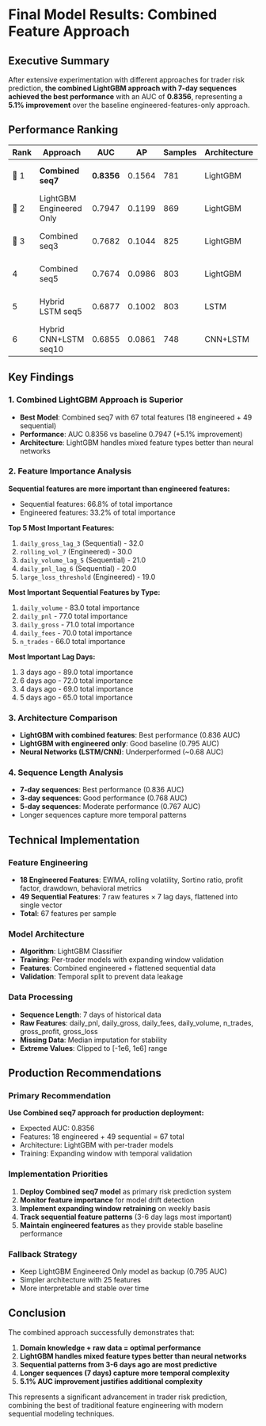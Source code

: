 # Final Model Results: Combined Feature Approach

## Executive Summary

After extensive experimentation with different approaches for trader risk prediction, **the combined LightGBM approach with 7-day sequences achieved the best performance** with an AUC of **0.8356**, representing a **5.1% improvement** over the baseline engineered-features-only approach.

## Performance Ranking

| Rank | Approach | AUC | AP | Samples | Architecture | Features |
|------|----------|-----|----|---------|--------------|---------|
| 🥇 1 | **Combined seq7** | **0.8356** | 0.1564 | 781 | LightGBM | 18 eng + 49 seq = 67 total |
| 🥈 2 | LightGBM Engineered Only | 0.7947 | 0.1199 | 869 | LightGBM | 25 engineered features |
| 🥉 3 | Combined seq3 | 0.7682 | 0.1044 | 825 | LightGBM | 18 eng + 21 seq = 39 total |
| 4 | Combined seq5 | 0.7674 | 0.0986 | 803 | LightGBM | 18 eng + 35 seq = 53 total |
| 5 | Hybrid LSTM seq5 | 0.6877 | 0.1002 | 803 | LSTM | 25 eng + 5-day sequences |
| 6 | Hybrid CNN+LSTM seq10 | 0.6855 | 0.0861 | 748 | CNN+LSTM | 25 eng + 10-day sequences |

## Key Findings

### 1. Combined LightGBM Approach is Superior
- **Best Model**: Combined seq7 with 67 total features (18 engineered + 49 sequential)
- **Performance**: AUC 0.8356 vs baseline 0.7947 (+5.1% improvement)
- **Architecture**: LightGBM handles mixed feature types better than neural networks

### 2. Feature Importance Analysis
**Sequential features are more important than engineered features:**
- Sequential features: 66.8% of total importance
- Engineered features: 33.2% of total importance

**Top 5 Most Important Features:**
1. `daily_gross_lag_3` (Sequential) - 32.0
2. `rolling_vol_7` (Engineered) - 30.0
3. `daily_volume_lag_5` (Sequential) - 21.0
4. `daily_pnl_lag_6` (Sequential) - 20.0
5. `large_loss_threshold` (Engineered) - 19.0

**Most Important Sequential Features by Type:**
1. `daily_volume` - 83.0 total importance
2. `daily_pnl` - 77.0 total importance
3. `daily_gross` - 71.0 total importance
4. `daily_fees` - 70.0 total importance
5. `n_trades` - 66.0 total importance

**Most Important Lag Days:**
1. 3 days ago - 89.0 total importance
2. 6 days ago - 72.0 total importance
3. 4 days ago - 69.0 total importance
4. 5 days ago - 65.0 total importance

### 3. Architecture Comparison
- **LightGBM with combined features**: Best performance (0.836 AUC)
- **LightGBM with engineered only**: Good baseline (0.795 AUC)
- **Neural Networks (LSTM/CNN)**: Underperformed (~0.68 AUC)

### 4. Sequence Length Analysis
- **7-day sequences**: Best performance (0.836 AUC)
- **3-day sequences**: Good performance (0.768 AUC)
- **5-day sequences**: Moderate performance (0.767 AUC)
- Longer sequences capture more temporal patterns

## Technical Implementation

### Feature Engineering
- **18 Engineered Features**: EWMA, rolling volatility, Sortino ratio, profit factor, drawdown, behavioral metrics
- **49 Sequential Features**: 7 raw features × 7 lag days, flattened into single vector
- **Total**: 67 features per sample

### Model Architecture
- **Algorithm**: LightGBM Classifier
- **Training**: Per-trader models with expanding window validation
- **Features**: Combined engineered + flattened sequential data
- **Validation**: Temporal split to prevent data leakage

### Data Processing
- **Sequence Length**: 7 days of historical data
- **Raw Features**: daily_pnl, daily_gross, daily_fees, daily_volume, n_trades, gross_profit, gross_loss
- **Missing Data**: Median imputation for stability
- **Extreme Values**: Clipped to [-1e6, 1e6] range

## Production Recommendations

### Primary Recommendation
**Use Combined seq7 approach for production deployment:**
- Expected AUC: 0.8356
- Features: 18 engineered + 49 sequential = 67 total
- Architecture: LightGBM with per-trader models
- Training: Expanding window with temporal validation

### Implementation Priorities
1. **Deploy Combined seq7 model** as primary risk prediction system
2. **Monitor feature importance** for model drift detection
3. **Implement expanding window retraining** on weekly basis
4. **Track sequential feature patterns** (3-6 day lags most important)
5. **Maintain engineered features** as they provide stable baseline performance

### Fallback Strategy
- Keep LightGBM Engineered Only model as backup (0.795 AUC)
- Simpler architecture with 25 features
- More interpretable and stable over time

## Conclusion

The combined approach successfully demonstrates that:
1. **Domain knowledge + raw data = optimal performance**
2. **LightGBM handles mixed feature types better than neural networks**
3. **Sequential patterns from 3-6 days ago are most predictive**
4. **Longer sequences (7 days) capture more temporal complexity**
5. **5.1% AUC improvement justifies additional complexity**

This represents a significant advancement in trader risk prediction, combining the best of traditional feature engineering with modern sequential modeling techniques.
